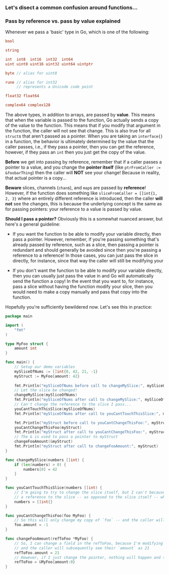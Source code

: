 ### Let's disect a common confusion around functions...

### Pass by reference vs. pass by value explained

Whenever we pass a 'basic' type in Go, which is one of the following:

```go
bool

string

int  int8  int16  int32  int64
uint uint8 uint16 uint32 uint64 uintptr

byte // alias for uint8

rune // alias for int32
     // represents a Unicode code point

float32 float64

complex64 complex128
```

The above types, in addition to arrays, are passed by **value**. This means that when the variable is passed to the function, Go actually sends a copy of the value to the function. This means that if you modify that argument in the function, the caller will not see that change. This is also true for all `struct`s that aren't passed as a pointer. When you are taking an `interface{}` in a function, the behavior is ultimately determined by the value that the caller passes, i.e., if they pass a pointer, then you can get the reference, however, if they pass an `int` then you just get the copy of the value.

**Before** we get into passing by reference, remember that if a caller passes a pointer to a value, and you change the **pointer itself** (like `ptrFromCaller := &foobarThing`) then the caller will **NOT** see your change! Because in reality, that actual pointer is a copy...

**Beware** slices, channels (`chan`s), and `map`s are passed by **reference**! However, if the function does something like `sliceFromCaller = []int{1, 2, 3}` where an entirely different reference is introduced, then the caller **will not** see the changes, this is because the underlying concept is the same as for passing pointers: your reference to a value is passed by value.

**Should I pass a pointer?** Obviously this is a somewhat nuanced answer, but here's a general guideline:

* If you want the function to be able to modify your variable directly, then pass a pointer. However, remember, if you're passing something that's already passed by reference, such as a slice, then passing a pointer is redundant and should generally be avoided since then you're passing a reference to a reference! In those cases, you can just pass the slice in directly, for instance, since that way the caller will still be modifying your 

* If you don't want the function to be able to modify your variable directly, then you can usually just pass the value in and Go will automatically send the function a copy! In the event that you want to, for instance, pass a slice without having the function modify your slice, then you would need to make a copy manually and pass that copy into the function.

Hopefully you're sufficiently bewildered now. Let's see this in practice:

```go
package main

import (
    "fmt"
)

type MyFoo struct {
    amount int
}

func main() {
    // Setup our demo variables
    mySliceOfNums := []int{0, 42, 21, -1}
    myStruct := MyFoo{amount: 42}
    
    fmt.Println("mySliceOfNums before call to changeMySlice:", mySliceOfNums)
    // Let the slice be changed!
    changeMySlice(mySliceOfNums)
    fmt.Println("mySliceOfNums after call to changeMySlice:", mySliceOfNums)
    // Can't change the reference to the slice I pass...
    youCantTouchThisSlice(mySliceOfNums)
    fmt.Println("mySliceOfNums after call to youCantTouchThisSlice:", mySliceOfNums)

    fmt.Println("myStruct before call to youCantChangeThisFoo:", myStruct)
    youCantChangeThisFoo(myStruct)
    fmt.Println("myStruct after call to youCantChangeThisFoo:", myStruct)
    // The & is used to pass a pointer to myStruct
    changeFooAmount(&myStruct)
    fmt.Println("myStruct after call to changeFooAmount:", myStruct)
}

func changeMySlice(numbers []int) {
    if (len(numbers) > 0) {
        numbers[0] = 42
    }
}

func youCantTouchThisSlice(numbers []int) {
    // I'm going to try to change the slice itself, but I can't because I'm actually just changing 
    // a reference to the slice -- as opposed to the slice itself -- which is passed by value
    numbers = []int{}
}

func youCantChangeThisFoo(foo MyFoo) {
    // So this will only change my copy of `foo` -- and the caller will not see any changes
    foo.amount = -1
}

func changeFooAmount(refToFoo *MyFoo) {
    // So, I can change a field in the refToFoo, because I'm modifying the actual value that my pointer points to
    // and the caller will subsequently see their `amount` as 21
    refToFoo.amount = 21
    // However, if I just change the pointer, nothing will happen and the caller will still see `amount` as 21...
    refToFoo = &MyFoo{amount:0}
}

```
